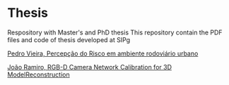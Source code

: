 # Thesis
Respository with Master's and PhD thesis 
This repository contain the PDF files and code of thesis developed at SIPg


[Pedro Vieira, Percepção do Risco em ambiente rodoviário urbano](https://github.com/sipg-isr/Thesis/MSc/PedroVieira)


[João Ramiro, RGB-D Camera Network Calibration for 3D ModelReconstruction](https://github.com/DonHaul/MscThesis)
